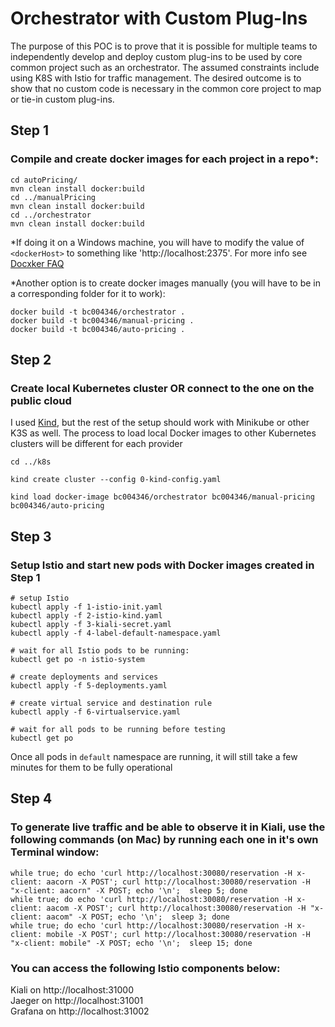 # Orchestrator with Custom Plug-Ins

The purpose of this POC is to prove that it is possible for multiple teams to independently develop and deploy custom plug-ins to be used by core common project such as an orchestrator. The assumed constraints include using K8S with Istio for traffic management. The desired outcome is to show that no custom code is necessary in the common core project to map or tie-in custom plug-ins.

## Step 1

### Compile and create docker images for each project in a repo*:

```
cd autoPricing/
mvn clean install docker:build
cd ../manualPricing
mvn clean install docker:build
cd ../orchestrator
mvn clean install docker:build
```

*If doing it on a Windows machine, you will have to modify the value of ```<dockerHost>``` to something like 'http://localhost:2375'. For more info see [Docxker FAQ](https://docs.docker.com/desktop/faqs/)

*Another option is to create docker images manually (you will have to be in a corresponding folder for it to work):

```
docker build -t bc004346/orchestrator .
docker build -t bc004346/manual-pricing .
docker build -t bc004346/auto-pricing .
```

## Step 2

### Create local Kubernetes cluster **OR** connect to the one on the public cloud

I used [Kind](https://kind.sigs.k8s.io/), but the rest of the setup should work with Minikube or other K3S as well. The process to load local Docker images to other Kubernetes clusters will be different for each provider

```
cd ../k8s

kind create cluster --config 0-kind-config.yaml

kind load docker-image bc004346/orchestrator bc004346/manual-pricing bc004346/auto-pricing
```

## Step 3

### Setup Istio and start new pods with Docker images created in Step 1

```
# setup Istio
kubectl apply -f 1-istio-init.yaml
kubectl apply -f 2-istio-kind.yaml
kubectl apply -f 3-kiali-secret.yaml
kubectl apply -f 4-label-default-namespace.yaml

# wait for all Istio pods to be running:
kubectl get po -n istio-system

# create deployments and services
kubectl apply -f 5-deployments.yaml

# create virtual service and destination rule
kubectl apply -f 6-virtualservice.yaml

# wait for all pods to be running before testing
kubectl get po
```

Once all pods in ```default``` namespace are running, it will still take a few minutes for them to be fully operational

## Step 4

### To generate live traffic and be able to observe it in Kiali, use the following commands (on Mac) by running each one in it's own Terminal window:

```
while true; do echo 'curl http://localhost:30080/reservation -H x-client: aacorn -X POST'; curl http://localhost:30080/reservation -H "x-client: aacorn" -X POST; echo '\n';  sleep 5; done
while true; do echo 'curl http://localhost:30080/reservation -H x-client: aacom -X POST'; curl http://localhost:30080/reservation -H "x-client: aacom" -X POST; echo '\n';  sleep 3; done
while true; do echo 'curl http://localhost:30080/reservation -H x-client: mobile -X POST'; curl http://localhost:30080/reservation -H "x-client: mobile" -X POST; echo '\n';  sleep 15; done
```

### You can access the following Istio components below:
Kiali on http://localhost:31000   
Jaeger on http://localhost:31001    
Grafana on http://localhost:31002    


